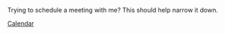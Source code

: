 Trying to schedule a meeting with me? This should help narrow it down. 

[Calendar](https://calendar.google.com/calendar/embed?src=kacsmarb%40gmail.com&ctz=America%2FToronto)
